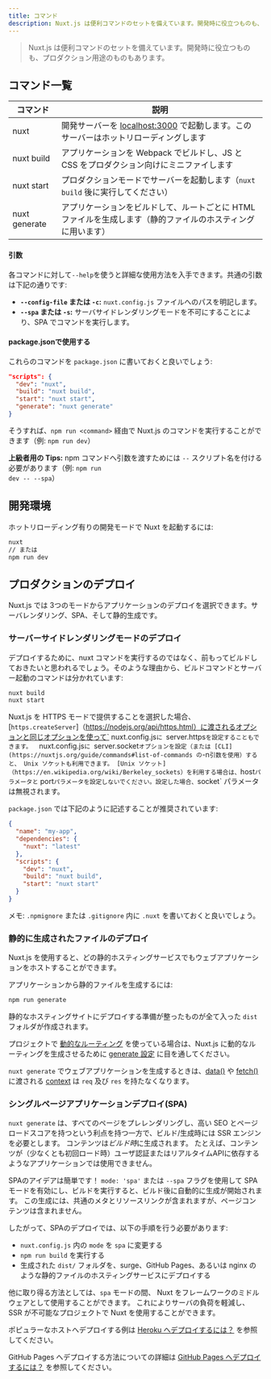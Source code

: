 ```yaml
---
title: コマンド
description: Nuxt.js は便利コマンドのセットを備えています。開発時に役立つものも、プロダクション用途のものもあります。
---
```


> Nuxt.js は便利コマンドのセットを備えています。開発時に役立つものも、プロダクション用途のものもあります。

## コマンド一覧

コマンド | 説明
--- | ---
nuxt | 開発サーバーを [localhost:3000](http://localhost:3000) で起動します。このサーバーはホットリローディングします
nuxt build | アプリケーションを Webpack でビルドし、JS と CSS をプロダクション向けにミニファイします
nuxt start | プロダクションモードでサーバーを起動します（`nuxt build` 後に実行してください）
nuxt generate | アプリケーションをビルドして、ルートごとに HTML ファイルを生成します（静的ファイルのホスティングに用います）

#### 引数

各コマンドに対して`--help`を使うと詳細な使用方法を入手できます。共通の引数は下記の通りです:

- **`--config-file` または `-c`:** `nuxt.config.js` ファイルへのパスを明記します。
- **`--spa` または `-s`:** サーバサイドレンダリングモードを不可にすることにより、SPA でコマンドを実行します。

#### package.jsonで使用する

これらのコマンドを `package.json` に書いておくと良いでしょう:

```json
"scripts": {
  "dev": "nuxt",
  "build": "nuxt build",
  "start": "nuxt start",
  "generate": "nuxt generate"
}
```

そうすれば、`npm run <command>` 経由で Nuxt.js のコマンドを実行することができます（例: `npm run dev`）

<div class="Alert Alert--nuxt-green">

<b>上級者用の Tips:</b> npm コマンドへ引数を渡すためには <code>--</code> スクリプト名を付ける必要があります（例: <code>npm run dev -- --spa</code>）

</div>

## 開発環境

ホットリローディング有りの開発モードで Nuxt を起動するには:

```bash
nuxt
// または
npm run dev
```

## プロダクションのデプロイ

Nuxt.js では 3つのモードからアプリケーションのデプロイを選択できます。サーバレンダリング、SPA、そして静的生成です。

### サーバーサイドレンダリングモードのデプロイ

デプロイするために、nuxt コマンドを実行するのではなく、前もってビルドしておきたいと思われるでしょう。そのような理由から、ビルドコマンドとサーバー起動のコマンドは分かれています:

```bash
nuxt build
nuxt start
```

Nuxt.js を HTTPS モードで提供することを選択した場合、 [`https.createServer`]（https://nodejs.org/api/https.html）に渡されるオプションと同じオプションを使って` nuxt.config.js`に `server.https`を設定することもできます。 
`nuxt.config.js`に `server.socket` オプションを設定（または [CLI](https://nuxtjs.org/guide/commands#list-of-commands の `-n` 引数を使用）すると、 Unix ソケットも利用できます。
[Unix ソケット]（https://en.wikipedia.org/wiki/Berkeley_sockets）を利用する場合は、 `host` パラメータと ` port` パラメータを設定しないでください。設定した場合、 `socket` パラメータは無視されます。

`package.json` では下記のように記述することが推奨されています:

```json
{
  "name": "my-app",
  "dependencies": {
    "nuxt": "latest"
  },
  "scripts": {
    "dev": "nuxt",
    "build": "nuxt build",
    "start": "nuxt start"
  }
}
```

メモ: `.npmignore` または `.gitignore` 内に `.nuxt` を書いておくと良いでしょう。

### 静的に生成されたファイルのデプロイ

Nuxt.js を使用すると、どの静的ホスティングサービスでもウェブアプリケーションをホストすることができます。

アプリケーションから静的ファイルを生成するには:

```bash
npm run generate
```

静的なホスティングサイトにデプロイする準備が整ったものが全て入った `dist` フォルダが作成されます。

プロジェクトで [動的なルーティング](/guide/routing#dynamic-routes) を使っている場合は、Nuxt.js に動的なルーティングを生成させるために [generate 設定](/api/configuration-generate) に目を通してください。

<div class="Alert">

`nuxt generate` でウェブアプリケーションを生成するときは、[data()](/guide/async-data#the-data-method) や [fetch()](/guide/vuex-store#the-fetch-method) に渡される [context](/api#context) は `req` 及び `res` を持たなくなります。

</div>

### シングルページアプリケーションデプロイ(SPA)

`nuxt generate` は、すべてのページをプレレンダリングし、高い SEO とページロードスコアを持つという利点を持つ一方で、ビルド/生成時には SSR エンジンを必要とします。 コンテンツは*ビルド時*に生成されます。 たとえば、コンテンツが（少なくとも初回ロード時）ユーザ認証またはリアルタイムAPIに依存するようなアプリケーションでは使用できません。

SPAのアイデアは簡単です！ `mode: 'spa'` または `--spa` フラグを使用して SPA モードを有効にし、ビルドを実行すると、ビルド後に自動的に生成が開始されます。 この生成には、共通のメタとリソースリンクが含まれますが、ページコンテンツは含まれません。

したがって、SPAのデプロイでは、以下の手順を行う必要があります:

- `nuxt.config.js` 内の `mode` を `spa` に変更する
- `npm run build` を実行する
- 生成された `dist/` フォルダを、surge、GitHub Pages、あるいは nginx のような静的ファイルのホスティングサービスにデプロイする

他に取り得る方法としては、`spa` モードの間、 Nuxt をフレームワークのミドルウェアとして使用することができます。 これによりサーバの負荷を軽減し、SSR が不可能なプロジェクトで Nuxt を使用することができます。

<div class="Alert">

ポピュラーなホストへデプロイする例は [Heroku へデプロイするには？](/faq/heroku-deployment) を参照してください。

</div>

<div class="Alert">

 GitHub Pages へデプロイする方法についての詳細は [GitHub Pages へデプロイするには？](/faq/github-pages) を参照してください。

</div>

